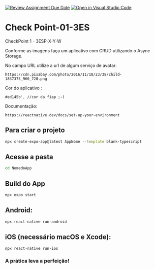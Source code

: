 [![Review Assignment Due Date](https://classroom.github.com/assets/deadline-readme-button-22041afd0340ce965d47ae6ef1cefeee28c7c493a6346c4f15d667ab976d596c.svg)](https://classroom.github.com/a/O1VBC7eu)
[![Open in Visual Studio Code](https://classroom.github.com/assets/open-in-vscode-2e0aaae1b6195c2367325f4f02e2d04e9abb55f0b24a779b69b11b9e10269abc.svg)](https://classroom.github.com/online_ide?assignment_repo_id=20342781&assignment_repo_type=AssignmentRepo)
# Check Point-01-3ES

CheckPoint 1 - 3ESP-X-Y-W

Conforme as imagens faça um aplicativo com CRUD utilizando o Async Storage.

No campo URL utilize a url de algum serviço de avatar:

```
https://cdn.pixabay.com/photo/2016/11/18/23/38/child-1837375_960_720.png
```

Cor do aplicativo : 

```
#ed145b', //cor da fiap ;-)
```



Documentação:

```
https://reactnative.dev/docs/set-up-your-environment

```

## Para criar o projeto

```sh
npx create-expo-app@latest AppNome --template blank-typescript
```

## Acesse a pasta

```sh
cd NomedoApp
```

## Build do App

```sh
npx expo start
```

## Android:

```sh
npx react-native run-android
```

## iOS (necessário macOS e Xcode):

```sh
npx react-native run-ios
```

### A prática leva a perfeição!
